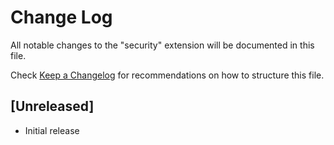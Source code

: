 # Change Log

All notable changes to the "security" extension will be documented in this file.

Check [Keep a Changelog](http://keepachangelog.com/) for recommendations on how to structure this file.

## [Unreleased]

- Initial release